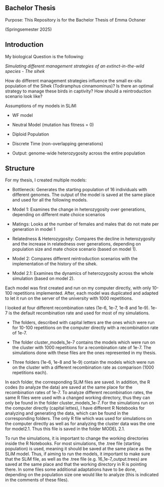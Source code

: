 **Bachelor Thesis**
--------------------------------------------------------------------------------------------------------------------
Purpose: This Repository is for the Bachelor Thesis of Emma Ochsner 

(Springsemester 2025)


**Introduction**
--------------------------------------------------------------------------------------------------------------------
My biological Question is the following: 

*Simulating different management strategies of an extinct-in-the-wild species - The sihek*

How do different management strategies influence the small ex-situ population of the Sihek (Todiramphus cinnamominus)? 
Is there an optimal strategy to manage these birds in captivity? 
How should a reintroduction scenario look like?

Assumptions of my models in SLiM:

- WF model

- Neutral Model (mutation has fitness = 0)

- Diploid Population

- Discrete Time (non-overlapping generations)

- Output: genome-wide heterozygosity across the entire population



**Structure**
--------------------------------------------------------------------------------------------------------------------
For my thesis, I created multiple models:

- Bottleneck: Generates the starting population of 16 individuals with different genomes. The output of the model is saved at the same place and used for all the following models. 

- Model 1: Examines the change in heterozygosity over generations, depending on different mate choice scenarios

- Matings: Looks at the number of females and males that do not mate per generation in model 1

- Relatedness & Heterozygosity: Compares the decline in heterozygosity and the increase in relatedness over generations, depending on population size and mate choice scenario (based on model 1).

- Model 2: Compares different reintroduction scenarios with the implementation of the history of the sihek.

- Model 2.1: Examines the dynamics of heterozygosity across the whole simulation (based on model 2). 

Each model was first created and run on my computer directly, with only 10-100 repetitions implemented. After, each model was duplicated and adapted to let it run on the server of the university with 1000 repetitions. 


I looked at four different recombination rates (1e-6, 1e-7, 1e-8 and 1e-9). 
1e-7 is the default recombination rate and used for most of my simulations.

- The folders, described with capital letters are the ones which were run for 10-100 repetitions on the computer directly with a recombination rate of 1e-7.

- The folder cluster_models_1e-7 contains the models which were run on the cluster with 1000 repetitions for a recombination rate of 1e-7. The simulations done with these files are the ones represented in my thesis.

- Three folders (1e-6, 1e-8 and 1e-9) contain the models which were run on the cluster with a different recombination rate as comparison (1000 repetitions each).

In each folder, the corresponding SLiM files are saved. In addition, the R codes (to analyze the data) are saved at the same place for the recombination rates of 1e-7. 
To analyze different recombination rates, the same R files were used with a changed working directory, thus they can only be found in the folder cluster_models_1e-7.
For the simulations run on the computer directly (capital lettes), I have different R Notebooks for analyzing and generating the data, which can be found in the corresponding folders. 
The only R file which was used for simulations on the computer directly as well as for analyzing the cluster data was the one for model2.1. Thus this file is saved in the folder MODEL 2.1.


To run the simulations, it is important to change the working directories inside the R Notebooks. For most simulations, the .tree file (starting population) is used, meaning it should be saved at the same place as the SLiM model. 
Thus, if aiming to run the models, it important to make sure that the SLiM file, as well as the .tree file (e.g. 16_1e-7_output.trees) are saved at the same place and that the working directory in R is pointing there. 
In some files some additional adaptations have to be done, depending on the population size one would like to analyze (this is indicated in the comments of these files). 

